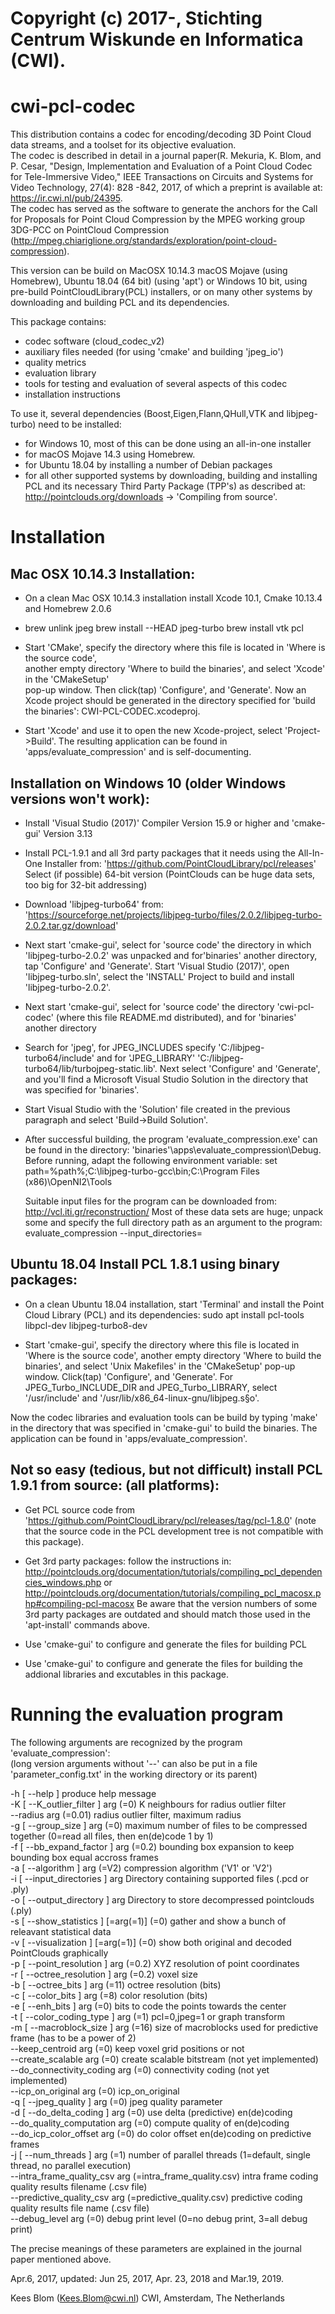 # Copyright (c) 2017-, Stichting Centrum Wiskunde en Informatica (CWI).

cwi-pcl-codec
=============

This distribution contains a codec for encoding/decoding 3D Point Cloud data streams, and a toolset for its objective evaluation.   
The codec is described in detail in a journal paper(R. Mekuria, K. Blom, and P. Cesar, "Design, Implementation and Evaluation of a Point Cloud Codec for Tele-Immersive Video," IEEE Transactions on Circuits and Systems for Video Technology, 27(4): 828 -842, 2017, of which a preprint is available at: https://ir.cwi.nl/pub/24395.   
The codec has served as the software to generate the anchors for the Call for Proposals for Point Cloud Compression by  the MPEG working group 3DG-PCC on PointCloud Compression
(http://mpeg.chiariglione.org/standards/exploration/point-cloud-compression).

This version can be build on  MacOSX 10.14.3 macOS Mojave (using Homebrew), Ubuntu 18.04 (64 bit) (using 'apt') or Windows 10 bit, using pre-build PointCloudLibrary(PCL)
installers, or on many other systems by downloading and building PCL and its dependencies.

This package contains:

* codec software (cloud_codec_v2)
* auxiliary files needed (for using 'cmake'  and building 'jpeg_io')
* quality metrics
* evaluation library
* tools for testing and evaluation of several aspects of this codec
* installation instructions

To use it, several dependencies (Boost,Eigen,Flann,QHull,VTK and libjpeg-turbo) need to be installed:  

* for Windows 10, most of this can be done using an all-in-one installer
* for macOS Mojave 14.3 using Homebrew.
* for Ubuntu 18.04 by installing a number of Debian packages
* for all other supported systems by downloading, building and installing PCL 
  and its necessary Third Party Package (TPP's) as described at:
  http://pointclouds.org/downloads -> 'Compiling from source'.

Installation
============

Mac OSX 10.14.3 Installation:
-----------------------------

* On a clean Mac OSX 10.14.3 installation install Xcode 10.1, Cmake 10.13.4 and Homebrew 2.0.6

* brew unlink jpeg
  brew install --HEAD jpeg-turbo
  brew install vtk pcl

* Start 'CMake', specify the directory where this file is located in 'Where is the source code',                            
  another empty directory 'Where to build the binaries', and select 'Xcode'  in the 'CMakeSetup'                        
  pop-up window. Then click(tap) 'Configure', and 'Generate'.
  Now an Xcode project should be generated in the directory specified for 'build the binaries':
  CWI-PCL-CODEC.xcodeproj.

* Start 'Xcode' and use it to open the new Xcode-project, select 'Project->Build'.
  The resulting application can be found in 'apps/evaluate_compression' and is self-documenting.

Installation on Windows 10 (older Windows versions won't work):
---------------------------------------------------------------

* Install 'Visual Studio (2017)' Compiler Version 15.9 or higher and 'cmake-gui' Version 3.13

* Install PCL-1.9.1 and all 3rd party packages that it needs using the
  All-In-One Installer from: 'https://github.com/PointCloudLibrary/pcl/releases'
  Select (if possible) 64-bit version (PointClouds can be huge data sets, too big for 32-bit addressing)

* Download 'libjpeg-turbo64' from: 'https://sourceforge.net/projects/libjpeg-turbo/files/2.0.2/libjpeg-turbo-2.0.2.tar.gz/download'

* Next start 'cmake-gui', select for 'source code' the directory in which 'libjpeg-turbo-2.0.2' was unpacked and
  for'binaries' another directory, tap 'Configure' and 'Generate'.
  Start 'Visual Studio (2017)', open 'libjpeg-turbo.sln', select the 'INSTALL' Project to build and install 'libjpeg-turbo-2.0.2'.

* Next start 'cmake-gui', select for 'source code' the directory 'cwi-pcl-codec' (where this file README.md
  distributed), and for 'binaries' another directory

* Search for 'jpeg', for JPEG_INCLUDES specify 'C:/libjpeg-turbo64/include' and for 'JPEG_LIBRARY'
  'C:/libjpeg-turbo64/lib/turbojpeg-static.lib'.
  Next select 'Configure' and 'Generate', and you'll find a Microsoft Visual Studio Solution
  in the directory that was specified for 'binaries'.
 
* Start Visual Studio with the 'Solution' file created in the previous paragraph and select 'Build->Build Solution'.

* After successful building, the program 'evaluate_compression.exe' can be found in the directory:
 'binaries'\apps\evaluate_compression\Debug.
  Before running, adapt the following environment variable:
  set path=%path%;C:\libjpeg-turbo-gcc\bin;C:\Program Files (x86)\OpenNI2\Tools 
 
  Suitable input files for the program can be downloaded from: http://vcl.iti.gr/reconstruction/
  Most of these data sets are huge; unpack some and specify the full directory path as an argument
  to the program:
  evaluate_compression --input_directories=<full path to directory with datafiles>

Ubuntu 18.04 Install PCL 1.8.1 using binary packages:
-----------------------------------------------------

* On a clean Ubuntu 18.04 installation, start 'Terminal' and install the Point Cloud Library (PCL) and its dependencies:
   sudo apt install pcl-tools libpcl-dev  libjpeg-turbo8-dev

  
* Start 'cmake-gui', specify the directory where this file is located in 'Where is the source code',
  another empty directory 'Where to build the binaries', and select 'Unix Makefiles' in the 'CMakeSetup'
  pop-up window. Click(tap) 'Configure', and 'Generate'.
  For JPEG_Turbo_INCLUDE_DIR and JPEG_Turbo_LIBRARY, select '/usr/include' and '/usr/lib/x86_64-linux-gnu/libjpeg.s§o'.

Now the codec libraries and evaluation tools can be build by typing 'make' in the directory
that was specified in 'cmake-gui' to build the binaries. The application can be found in 'apps/evaluate_compression'.

Not so easy (tedious, but not difficult) install PCL 1.9.1 from source: (all platforms):
----------------------------------------------------------------------------------------

* Get PCL source code from 'https://github.com/PointCloudLibrary/pcl/releases/tag/pcl-1.8.0'
  (note that the source code in the PCL development tree is not compatible with this package).

* Get 3rd party packages:
  follow the instructions in: http://pointclouds.org/documentation/tutorials/compiling_pcl_dependencies_windows.php
  or http://pointclouds.org/documentation/tutorials/compiling_pcl_macosx.php#compiling-pcl-macosx
  Be aware that the version numbers of some 3rd party packages are outdated and should match those used in the
  'apt-install' commands above.

* Use 'cmake-gui' to configure and generate the files for building PCL

* Use 'cmake-gui' to configure and generate the files for building the addional libraries and excutables in this package.

Running the evaluation program
==============================

The following arguments are recognized by the program 'evaluate_compression':  
(long version arguments without '--' can also be put in a file 'parameter_config.txt' in the working directory or its parent)

  -h [ --help ]                         produce help message  
  -K [ --K_outlier_filter ] arg (=0)    K neighbours for radius outlier filter   
  --radius arg (=0.01)                  radius outlier filter, maximum radius  
  -g [ --group_size ] arg (=0)          maximum number of files to be compressed together (0=read all files, then en(de)code 1 by 1)  
  -f [ --bb_expand_factor ] arg (=0.2)  bounding box expansion to keep bounding box equal accross frames  
  -a [ --algorithm ] arg (=V2)          compression algorithm ('V1' or 'V2')  
  -i [ --input_directories ] arg        Directory containing supported files (.pcd or .ply)  
  -o [ --output_directory ] arg         Directory to store decompressed pointclouds (.ply)  
  -s [ --show_statistics ] [=arg(=1)] (=0) gather and show a bunch of releavant statistical data  
  -v [ --visualization ] [=arg(=1)] (=0) show both original and decoded PointClouds graphically  
  -p [ --point_resolution ] arg (=0.2)  XYZ resolution of point coordinates  
  -r [ --octree_resolution ] arg (=0.2) voxel size  
  -b [ --octree_bits ] arg (=11)        octree resolution (bits)  
  -c [ --color_bits ] arg (=8)          color resolution (bits)  
  -e [ --enh_bits ] arg (=0)            bits to code the points towards the center  
  -t [ --color_coding_type ] arg (=1)   pcl=0,jpeg=1 or graph transform  
  -m [ --macroblock_size ] arg (=16)    size of macroblocks used for predictive frame (has to be a power of 2)  
  --keep_centroid  arg (=0)             keep voxel grid positions or not  
  --create_scalable arg (=0)            create scalable bitstream (not yet implemented)  
  --do_connectivity_coding arg (=0)     connectivity coding (not yet implemented)  
  --icp_on_original arg (=0)            icp_on_original  
  -q [ --jpeg_quality ] arg (=0)        jpeg quality parameter  
  -d [ --do_delta_coding ] arg (=0)     use delta (predictive) en(de)coding  
  --do_quality_computation arg (=0)     compute quality of en(de)coding  
  --do_icp_color_offset arg (=0)        do color offset en(de)coding on predictive frames  
  -j [ --num_threads ] arg (=1)         number of parallel threads (1=default, single  thread, no parallel execution)  
  --intra_frame_quality_csv arg (=intra_frame_quality.csv) intra frame coding quality results filename (.csv file)  
  --predictive_quality_csv arg (=predictive_quality.csv) predictive coding quality results file name (.csv file)  
  --debug_level arg (=0)                debug print level (0=no debug print, 3=all debug print)  

The precise meanings of these parameters are explained in the journal paper mentioned above.

Apr.6, 2017, updated: Jun 25, 2017, Apr. 23, 2018 and Mar.19, 2019.
   
Kees Blom (Kees.Blom@cwi.nl) CWI, Amsterdam, The Netherlands


